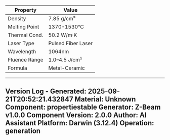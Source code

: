 | Property | Value |
|----------|-------|
| Density | 7.85 g/cm³ |
| Melting Point | 1370-1530°C |
| Thermal Cond. | 50.2 W/m·K |
| Laser Type | Pulsed Fiber Laser |
| Wavelength | 1064nm |
| Fluence Range | 1.0–4.5 J/cm² |
| Formula | Metal-Ceramic |


---
Version Log - Generated: 2025-09-21T20:52:21.432847
Material: Unknown
Component: propertiestable
Generator: Z-Beam v1.0.0
Component Version: 2.0.0
Author: AI Assistant
Platform: Darwin (3.12.4)
Operation: generation
---
